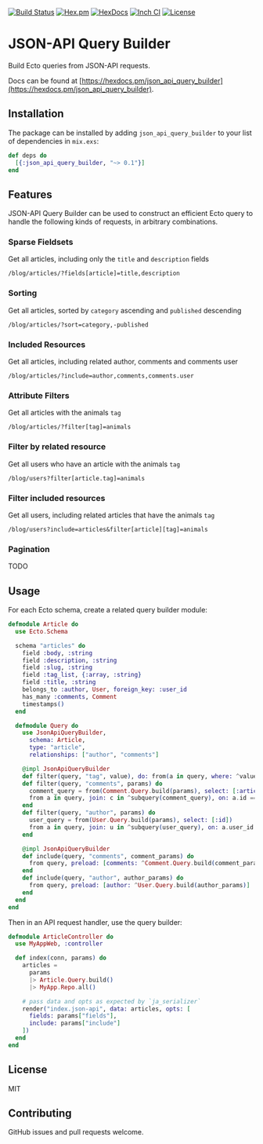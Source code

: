 [![Build Status](https://img.shields.io/travis/mbuhot/json_api_query_builder.svg?branch=master)](https://travis-ci.org/mbuhot/json_api_query_builder)
[![Hex.pm](https://img.shields.io/hexpm/v/json_api_query_builder.svg)](https://hex.pm/packages/json_api_query_builder)
[![HexDocs](https://img.shields.io/badge/api-docs-yellow.svg)](https://hexdocs.pm/json_api_query_builder/)
[![Inch CI](http://inch-ci.org/github/mbuhot/json_api_query_builder.svg)](http://inch-ci.org/github/mbuhot/json_api_query_builder)
[![License](https://img.shields.io/hexpm/l/json_api_query_builder.svg)](https://github.com/mbuhot/json_api_query_builder/blob/master/LICENSE)

# JSON-API Query Builder

Build Ecto queries from JSON-API requests.

Docs can be found at [https://hexdocs.pm/json_api_query_builder](https://hexdocs.pm/json_api_query_builder).

## Installation

The package can be installed by adding `json_api_query_builder` to your list of dependencies in `mix.exs`:

```elixir
def deps do
  [{:json_api_query_builder, "~> 0.1"}]
end
```

## Features

JSON-API Query Builder can be used to construct an efficient Ecto query to handle the following kinds of requests, in arbitrary combinations.

### Sparse Fieldsets

Get all articles, including only the `title` and `description` fields

`/blog/articles/?fields[article]=title,description`

### Sorting

Get all articles, sorted by `category` ascending and `published` descending

`/blog/articles/?sort=category,-published`

### Included Resources

Get all articles, including related author, comments and comments user

`/blog/articles/?include=author,comments,comments.user`

### Attribute Filters

Get all articles with the animals `tag`

`/blog/articles/?filter[tag]=animals`

### Filter by related resource

Get all users who have an article with the animals `tag`

`/blog/users?filter[article.tag]=animals`

### Filter included resources

Get all users, including related articles that have the animals `tag`

`/blog/users?include=articles&filter[article][tag]=animals`

### Pagination

TODO

## Usage

For each Ecto schema, create a related query builder module:

```elixir
defmodule Article do
  use Ecto.Schema

  schema "articles" do
    field :body, :string
    field :description, :string
    field :slug, :string
    field :tag_list, {:array, :string}
    field :title, :string
    belongs_to :author, User, foreign_key: :user_id
    has_many :comments, Comment
    timestamps()
  end

  defmodule Query do
    use JsonApiQueryBuilder,
      schema: Article,
      type: "article",
      relationships: ["author", "comments"]

    @impl JsonApiQueryBuilder
    def filter(query, "tag", value), do: from(a in query, where: ^value in a.tag_list)
    def filter(query, "comments", params) do
      comment_query = from(Comment.Query.build(params), select: [:article_id], distinct: true)
      from a in query, join: c in ^subquery(comment_query), on: a.id == c.article_id
    end
    def filter(query, "author", params) do
      user_query = from(User.Query.build(params), select: [:id])
      from a in query, join: u in ^subquery(user_query), on: a.user_id == u.id
    end

    @impl JsonApiQueryBuilder
    def include(query, "comments", comment_params) do
      from query, preload: [comments: ^Comment.Query.build(comment_params)]
    end
    def include(query, "author", author_params) do
      from query, preload: [author: ^User.Query.build(author_params)]
    end
  end
end
```

Then in an API request handler, use the query builder:

```elixir
defmodule ArticleController do
  use MyAppWeb, :controller

  def index(conn, params) do
    articles =
      params
      |> Article.Query.build()
      |> MyApp.Repo.all()

    # pass data and opts as expected by `ja_serializer`
    render("index.json-api", data: articles, opts: [
      fields: params["fields"],
      include: params["include"]
    ])
  end
end
```

## License

MIT

## Contributing

GitHub issues and pull requests welcome.

